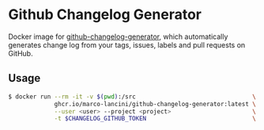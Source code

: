 # Github Changelog Generator

Docker image for [github-changelog-generator](https://github.com/github-changelog-generator/github-changelog-generator), which automatically generates change log from your tags, issues, labels and pull requests on GitHub.


## Usage
```bash
$ docker run --rm -it -v $(pwd):/src                                 \
             ghcr.io/marco-lancini/github-changelog-generator:latest \
             --user <user> --project <project>                       \
             -t $CHANGELOG_GITHUB_TOKEN                              \
```
